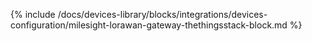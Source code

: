 {% include /docs/devices-library/blocks/integrations/devices-configuration/milesight-lorawan-gateway-thethingsstack-block.md %}